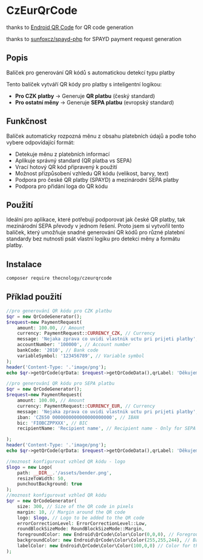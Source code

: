 # CzEurQrCode

thanks to [Endroid QR Code]( https://github.com/endroid/qr-code ) for QR code generation 

thanks to [sunfoxcz/spayd-php](https://github.com/sunfoxcz/spayd-php) for SPAYD payment request generation


## Popis

Balíček pro generování QR kódů s automatickou detekcí typu platby

Tento balíček vytváří QR kódy pro platby s inteligentní logikou:

- **Pro CZK platby** → Generuje **QR platbu** (český standard)
- **Pro ostatní měny** → Generuje **SEPA platbu** (evropský standard)

## Funkčnost

Balíček automaticky rozpozná měnu z obsahu platebních údajů a podle toho vybere odpovídající formát:

- Detekuje měnu z platebních informací
- Aplikuje správný standard (QR platba vs SEPA)
- Vrací hotový QR kód připravený k použití
- Možnost přizpůsobení vzhledu QR kódu (velikost, barvy, text)
- Podpora pro české QR platby (SPAYD) a mezinárodní SEPA platby
- Podpora pro přidání loga do QR kódu

## Použití

Ideální pro aplikace, které potřebují podporovat jak české QR platby, tak mezinárodní SEPA převody v jednom řešení.
Proto jsem si vytvořil tento balíček, který umožňuje snadné generování QR kódů pro různé platební standardy bez nutnosti psát vlastní logiku pro detekci měny a formátu platby.


## Instalace
```bash
composer require thecnology/czeurqrcode
```


## Příklad použití

```php
//pro generování QR kódu pro CZK platbu
$qr = new QrCodeGenerator();
$request=new PaymentRequest(
    amount: 100.00, // Amount
    currency: PaymentRequest::CURRENCY_CZK, // Currency
    message: 'Nejaka zprava co uvidi vlastnik uctu pri prijeti platby', // Message
    accountNumber: '100000', // Account number
    bankCode: '2010', // Bank code
    variableSymbol: '123456789', // Variable symbol
);
header('Content-Type: '.'image/png');
echo $qr->getQrCode(qrData: $request->getQrCodeData(),qrLabel: 'Děkujeme za zaplacení!')->getString();
```

```php
//pro generování QR kódu pro SEPA platbu
$qr = new QrCodeGenerator();
$request=new PaymentRequest(
    amount: 100.00, // Amount
    currency: PaymentRequest::CURRENCY_EUR, // Currency
    message: 'Nejaka zprava co uvidi vlastnik uctu pri prijeti platby', // Message
    iban: 'CZ650 0000000000000000000000', // IBAN
    bic: 'FIOBCZPPXXX', // BIC
    recipientName: 'Recipient name', // Recipient name - Only for SEPA QR

);
header('Content-Type: '.'image/png');
echo $qr->getQrCode(qrData: $request->getQrCodeData(),qrLabel: 'Děkujeme za zaplacení!')->getString();
```

```php
//moznost konfigurovat vzhled QR kódu - logo
$logo = new Logo(
    path: __DIR__.'/assets/bender.png',
    resizeToWidth: 50,
    punchoutBackground: true
);
//moznost konfigurovat vzhled QR kódu
$qr = new QrCodeGenerator(
    size: 300, // Size of the QR code in pixels
    margin: 10, // Margin around the QR code
    logo: $logo, // Logo to be added to the QR code
    errorCorrectionLevel: ErrorCorrectionLevel::Low,
    roundBlockSizeMode: RoundBlockSizeMode::Margin,
    foregroundColor: new Endroid\QrCode\Color\Color(0,0,0), // Foreground color in hex format
    backgroundColor: new Endroid\QrCode\Color\Color(255,255,244), // Background color in hex format
    labelColor: new Endroid\QrCode\Color\Color(100,0,0) // Color for the label text
);


```